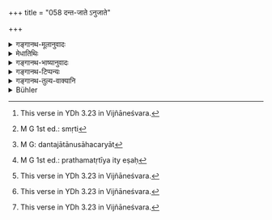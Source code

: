+++
title = "058 दन्त-जाते ऽनुजाते"

+++

<details><summary>गङ्गानथ-मूलानुवादः</summary>

When a child dies that has teethed, or one younger than it when its tonsure has been performed, all its relatives are ‘impure’. The same is declared to be the case with births also.—(58).
</details>

<details><summary>मेधातिथिः</summary>

**अनुजातो** दन्तजाताद् बालतर इति स्मरन्ति । तथाविभागेनोद्देशमात्रम् इदं यतस् तदपेक्ष आशौचकालभेदो भविष्यति । तद् यथा स्मृत्यन्तरे "आ दन्तजन्मनः",[^१४५] तथा "बाले देशान्तरस्थे च" (म्ध् ५.७७) इत्यादिना सद्यःशौचं श्रुतम् । बाल अजातदन्तो विज्ञेयः । एवं च "नृणाम् अकृतचूडानाम्" (म्ध् ५.६६) इत्य् एतद् एकरात्रिकम् आशौचं दन्तजाते ऽप्य् अवस्थाप्यते । एवम् एते स्मृती[^१४६] विषयव्यवस्थया अविरोधिन्यौ बालविषये भवतः । नैशिकी च शुद्धिर् आ चूडाकरणात् । यतो निवृत्तमुण्डकानां त्रिरात्रं वक्ष्यति । तच् च त्रिरात्रं प्राग् उपनयनात् परतः "शुद्ध्येद् विप्रः" (म्ध् ५.८२) इत्यादि । 


[^१४६]:
     M G 1st ed.: smṛti


[^१४५]:
     This verse in YDh 3.23 in Vijñāneśvara.

- <u>ये तु</u> "दशाहं शावम् आशौचम्" (म्ध् ५.५९) इत्य् एतान् पक्षान् वयोविभागेन वर्णयन्ति, स्मृत्यन्तरात् समाचाराच् च व्युत्क्रमेण संबन्धयन्ति, दशाहम् उपनीतस्य अनुपनीतस्य चतुरहं कृतमुण्डस्य त्र्यहं जातदन्तस्यैकाहम् अनुजातस्य सद्यःशौचिकादयस् तु विकल्पाः । एवं त्र्यहचतुरहयोः कृतचूडस्य । 

- <u>तेषां</u> मते स्मृत्यन्तरप्रसिद्धो वृत्तस्वाध्यायापेक्षो न विकल्पः प्रतिपादितः स्यात् । तच्चोत्तरत्र दर्शयिष्यामः । 

- सर्वव्यापारनिवृत्त्या मृत उच्यते, संपूर्वस्य तिष्ठतेर् व्यापारोपरमदर्शनात् । **बान्धवाः** सपिण्डाः समानोदकाश् च । **सूतके च** पुत्रजन्मादौ । **तथोच्यते अशुद्धा बान्धवाः सर्व** इत्य् एतेनास्य संबन्धः ।

- <u>कथं</u> पुनर् अत्र वयोभेदप्रतिपत्तिर् यावता कृतमुण्ड इति संस्कारसंबन्धो गम्यते । कृतोपनयने चेत्य् अत्र श्रुतम् एव । अत एव कृतचौडः कियन्तं कालम् उच्यत इति नैव श्रूयते ।

- <u>उच्यते</u> । दन्तजातानुजातसाहचर्यात्[^१४७] कृतमुण्डः काललक्षणार्थो विज्ञायते । स च कालो ऽत्र प्रथमतृतीयवर्षः[^१४८] । 


[^१४८]:
     M G 1st ed.: prathamatṛtīya ity eṣaḥ


[^१४७]:
     M G: dantajātānusāhacaryāt

- <u>यद्य्</u> अपि प्रथमे वर्षे वैकल्पिकं मुण्डीकरणं तस्मिन्त् समाश्रीयमाणे "आ दन्तजन्मनः सद्यः"[^१४९] इत्य् एतद् बाधितं भवति ।


[^१४९]:
     This verse in YDh 3.23 in Vijñāneśvara.

- <u>तद् अप्य्</u> अयुक्तम् । कियान् अवधिः **कृतमुण्ड** इति । **च**शब्दात् **कृतमुण्डे चे**ति कृतोपनयने चेति लब्यते, संस्कारान्तरप्राप्तौ व्यपदेशान्तरप्रवृत्तेः । एवं चैतया स्मृत्या एकवाक्यता भविष्यति "आ दन्तजन्मनः सद्यः"[^१५०] इत्य् अत्रापि । "त्रिरात्रम् आ व्रतादेशात्"[^१५१] इति व्रतादेशग्रहणं कालोपलक्षणार्थम् एव । न च ब्राह्मणस्यानित्यो ऽष्टमवर्षे एवं क्षत्रियवैश्ययोर् यश् च कालः, तदा शूद्रस्य न कश्चित् काल उक्तः स्यात् । तत्राप्य् अतीतशैशवस्य "परिपूर्णं सर्वेषाम्" इतिवचनात् । अतश् च आ अष्टमाद् वर्षाद् ऊर्ध्वं चतुर्णाम् अपि वर्णानां सर्वाशौचम्, शूद्रस्यापि तस्य कालस्य सद्भावात् । यस्मिंस् तु पक्षे एकादशे वर्षे क्षत्रियवैश्ययोर् उपनयनं लक्ष्यते तदा शूद्रस्य न कश्चित् काल उक्तः स्यात् । तत्राप्य् अतीतशैशवस्य परिपूर्णम्, अर्वाक् त्रिरात्रम् । शैशवस्य निवृत्तिश् च स्मृत्यन्तरे "प्राग् अष्टमाच् शिशुः प्रोक्तः", अन्यैस् तु " आ ष्ōडशाद् भवेद् बालः" इति । ये ऽपि षोडशाद् बाल्यनिवृत्तिम् आहुस् तेषाम् अप्य् अष्टमाद् ऊर्ध्वं मासिक्य् एव शुद्धिः । एवं पठ्यते "ऊर्ध्वं तु षड्भ्यो वर्षेभ्यः शुद्धिः शूद्रस्य मासिकी" । अन्यत्र पठितम् अष्टवर्षस्य मास इति । 


[^१५१]:
     This verse in YDh 3.23 in Vijñāneśvara.


[^१५०]:
     This verse in YDh 3.23 in Vijñāneśvara.

- <u>ननु</u> वक्ष्यमाणेभ्य एव वाक्येभ्य एषा वयोभेदव्यवस्था लभ्यते । किम् अनेन दन्तजात इत्य् उद्देशेन ।

- <u>सत्यम्</u> । सुखावबोधार्थम् ॥ ५.५८ ॥
</details>

<details><summary>गङ्गानथ-भाष्यानुवादः</summary>

‘*Anujāta*’—is taken to mean *younger than the child that has*
*teethed*.

The present verse mentions the several stages only by way of illustration, and much emphasis is not meant to be laid on them; since the exact period of ‘impurity’ in regard to the various stages is going to be prescribed later on; *e* .*g*., in another *Smṛti-text* we read—(*a*) Till the appearance of teeth etc.’—(*b*) ‘When a child dies in a foreign country, etc., etc.’ (5.77),—there is^(‘)*immediate impurity*’;—where the term ‘child’ is to be understood as standing for
*one that has not teethed*. Thus too it. is that what the text (5.67)
says regarding the ‘one night’s impurity’ in connection with the death of ‘persons whose tonsure has not been performed etc.’ is taken to be applicable also to one who has teethed. It is in this way that the rules laid down by the two *Smṛti-texts* in connection with the ‘child’ become reconciled. In fact the ‘one night’s impurity’ pertains only to children till the performance of the Tonsure; since in connection with those whose Tonsure has been performed, the period of impurity is going to be prescribed as to last for three days; and this applies to the case of hoys before their Initiatory Ceremony; after which the period would be ten days and so forth, as laid down in the text—‘The Brāhmaṇa is purified in ten days, etc.’ (5.83).

Some people interpret the several alternative rules laid dowu in verses 5.59 *et* *seq*—‘Impurity due to death lasts for ten days’ etc., etc.,—as pertaining to the different ages (of the dying person), and construe them differently from their natural order—on the strength of usage and of other *Smṛti.texts*; by which (*a*) the impurity in connection with the Initiated child lasts for ten days, (*b*) in connection with the uninitiated for four days, (*c*) in connection with one whose Tonsure has been performed, three days, (*d*) in connection with one who has teethed, one day, and (*e*) in connection with younger children, it is to be only ‘immediate’; and so forth. In this way there would be an option between ‘three’ and ‘four’ days, in connection with one whose Tonsure has been performed.

But in accordance with these views, there would be no notice taken of the rule that has been prescribed in another *Smṛti-* text, in connection with the death of the boy ‘who has completed his Vedic Study’. All this we shall explain later on.

A person is called ‘dead’ when all his functions have ceased, and the root ‘*sthā*’ with the prepositiou ‘*sam*,’ denotes *cessation of functions*, \[Hence ‘*saṃsthita*’ means *de?a* \].

‘*Relations*’,—*i.e., Sapiṇḍas* (sharers in the ball-offering) and
*Samānodakas* (‘Sharers in the water-offering’).

‘*Jātaka*’ is the birth of a son, etc.

‘*The same is declared to be the case*’; *i.e*., all relations are impure.

*Question*: “Whence is any notion of *age* obtained, by which the text
is interpreted as applying to one whose Tonsure has been performed, and thus refering to a particular sacramental rite? In a later text, the connection of the Initiatory Rite has been directly mentioned. But we do not find it any where stated upto what age a child may be called tonsured.”

Our answer to the above is as follows: By reason of its having been mentioned along with ‘one who has teethed,’ the term ‘tonsure’ is understood as indicating a definite age; and this age is to be taken as extending upto the third or the fourth year.

It has been argued that—“Since there is the option of performing the Tonsure during the first year, if one adopts this option, the present rule (which extends the ‘impurity’ in the case of the^(‘)tonsured’ child to one day) would be contrary to the rule that ‘upto the period of teething, the impurity is only *immediate*’.”

This is not right. As a matter of fact, what is the extent of the ‘tonsured’ age we learn from the juxtaposition of the epithets ‘tonsure’ and ‘initiated’, which indicates that the new name becomes applicable only upon the performance of the next sacramental rite \[so that the boy could be regarded as ‘tonsured’ only till the performance of the Initiatory Rite\]. In this way, the present text would become reconciled with such texts as ‘Till teething, impurity is to be immediate.’ Similarly in the *Smṛti-* text—‘Till the ceremony of initiation it is to be for three days’—the Initiatory ceremony is mentioned only as indicative of a particular age. It might be argued that—“there would, in this case be no age specified for the *Śūdra*, in the way in which it is for the *Brāhmaṇa*, the *Kṣatriya* and the *Vaiśya*, in connection with whom, the Initiation has been more or less strictly prescribed, as being the eighth year and so forth.”—But in this case also, the age would be understood as when the period of ‘childhood’ is passed; in accordance with the law that ‘for all there is a full period of impurity.’ Thus then, *after the eighth gear*, in case of all the four castes, the period of impurity would be the full term’, and this age is applicable to the case of the *Śūdra* also. In accordance with the view by which the ‘Initiation’ in the present context is taken as indicating the eleventh (and twelfth) year in the case of the Kṣatriya and the Vaiśya,—there would be no age mentioned in connection with the *Śūdra*. Though in his case also the period of impurity extends to the full time, in the case of one who has passed his childhood; before which the period extends to three days only: and the passing of childhood has been defined in another *Smṛti-text*, which says—‘Upto the eighth year one is called a *child*’, while others declare that ‘one is a *child* till his sixteenth year.’ Those who hold that ‘childhood’ ceases after the sixteenth year,—according to those also *purification* takes place only after a month (the full term). It has also been declared that ‘after six years, the purification of the Śūdra comes after a month’; and in another text—‘one month in the case of the eight-year-old child’.

*Objection*—“The rules regarding the several ages are obtained from the
verses that follow; why then should the ‘teething’, etc., have been specified in the present verse?”

*Answer*— True; but it bus been answered here also for the purpose of
making the rules more intelligible.—(58)
</details>

<details><summary>गङ्गानथ-टिप्पन्यः</summary>

‘*Anujāte*’—‘Younger than one that has teethed’ (Medhātithi, Govindarāja, Nārāyaṇa, Rāghavānanda; and Kullūka also, who is not rightly represented by Buhler).

‘*Ca*’—This includes ‘one whose *Upanayana* has been performed’ (Govindarāja, Kullūka, Nārāyaṇa and Rāghavānanda).

This verse is quoted in *Smṛtitattva* (II, p. 239), which adds that according to this the impurity attaches, not only to the *Sapiṇḍas*, but also to *Sagotras, Samānodakas*, paternal relations, maternal relations and so forth;—‘*anujāta*,’ literally meaning ‘bora after,’ means ‘*one born after* the *dantajāta*,’ this latter being the noun immediately preceding the word;—the presence of ‘*ca*,’ implies the ‘initiated’ also; ‘*saṃsthīte*’ means ‘dead.’

It is quoted in *Hāralatā* (p. 1), which adds the following notes:—‘*anujāta*’ is the child born after the child that has cut its teeth, *i.e*., a ehilçl that has not cut its teeth,—‘*kṛtacūḍe ca*,’ the ‘*ca*’ is meant to include one whose Upanayana has been performed,—‘*saṃsthite*’ on his dying,—‘*sūtaka*’ stands here for the impurity *due to birth*, that *duo to death* having been separately mentioned.
</details>

<details><summary>गङ्गानथ-तुल्य-वाक्यानि</summary>

*Parāśara* (3.21).—(Same as Manu.)

*Āpastamba* (2.15.3.4).—‘On account of the death of children who have
not completed their first year, the parents alone shall bathe—and those who bury them.’

*Viṣṇu* (22.26-31).—In the case of the child dying immediately after
birth, or one who is still-born, the impurity of the family ceases immediately; for such a child there is no cremation, nor water-oblations; in that of a child that has teethed hut whose tonsure has not been performed, the impurity lasts for a day and night; in that of one whose tonsure has been done, hut no other sacrament, three days.’

*Yājñavalkya* (3.18.23).—‘Impurity due to death lasts for three or ten
days; if the dead is a child less than two years old, the impurity attaches to the parents only; and that due to the birth attaches to the mother only. In the case of the death of children before teething, the impurity is only for the moment; in that of those after teething but before tonsure, it lasts for one night; in that of those after tonsure, hut before Upanayana, for three days;—after that, for ten days.’
</details>

<details><summary>Bühler</summary>

058	When (a child) dies that has teethed, or that before teething has received (the sacrament of) the tonsure (Kudakarana) or (of the initiation), all relatives (become) impure, and on the birth (of a child) the same (rule) is prescribed.
</details>
